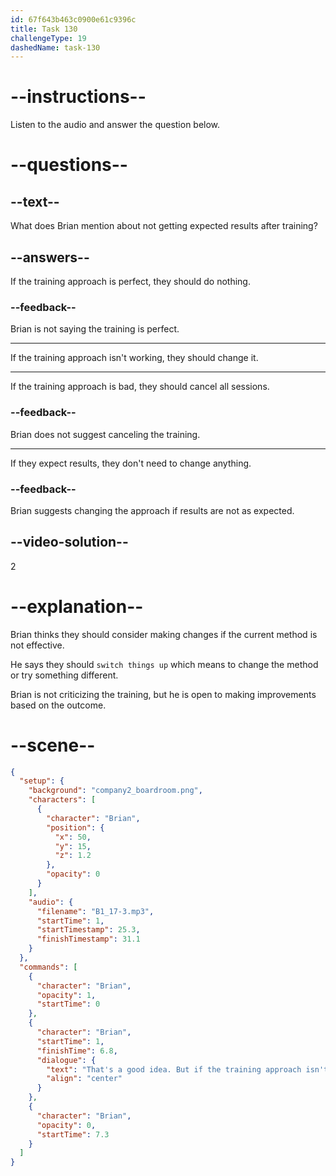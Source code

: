 ```yaml
---
id: 67f643b463c0900e61c9396c
title: Task 130
challengeType: 19
dashedName: task-130
---
```


<!-- (audio) Brian: That's a good idea. But if the training approach isn't getting the results we expect, maybe we should switch things up. -->

# --instructions--

Listen to the audio and answer the question below.

# --questions--

## --text--

What does Brian mention about not getting expected results after training?

## --answers--

If the training approach is perfect, they should do nothing.

### --feedback--

Brian is not saying the training is perfect.

---

If the training approach isn't working, they should change it.

---

If the training approach is bad, they should cancel all sessions.

### --feedback--

Brian does not suggest canceling the training.

---

If they expect results, they don't need to change anything.

### --feedback--

Brian suggests changing the approach if results are not as expected.

## --video-solution--

2

# --explanation--

Brian thinks they should consider making changes if the current method is not effective.

He says they should `switch things up` which means to change the method or try something different.

Brian is not criticizing the training, but he is open to making improvements based on the outcome.

# --scene--

```json
{
  "setup": {
    "background": "company2_boardroom.png",
    "characters": [
      {
        "character": "Brian",
        "position": {
          "x": 50,
          "y": 15,
          "z": 1.2
        },
        "opacity": 0
      }
    ],
    "audio": {
      "filename": "B1_17-3.mp3",
      "startTime": 1,
      "startTimestamp": 25.3,
      "finishTimestamp": 31.1
    }
  },
  "commands": [
    {
      "character": "Brian",
      "opacity": 1,
      "startTime": 0
    },
    {
      "character": "Brian",
      "startTime": 1,
      "finishTime": 6.8,
      "dialogue": {
        "text": "That's a good idea. But if the training approach isn't getting the results we expect, maybe we should switch things up.",
        "align": "center"
      }
    },
    {
      "character": "Brian",
      "opacity": 0,
      "startTime": 7.3
    }
  ]
}
```
